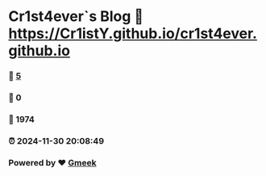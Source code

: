 # Cr1st4ever`s Blog :link: https://Cr1istY.github.io/cr1st4ever.github.io 
### :page_facing_up: [5](https://Cr1istY.github.io/cr1st4ever.github.io/tag.html) 
### :speech_balloon: 0 
### :hibiscus: 1974 
### :alarm_clock: 2024-11-30 20:08:49 
### Powered by :heart: [Gmeek](https://github.com/Meekdai/Gmeek)
